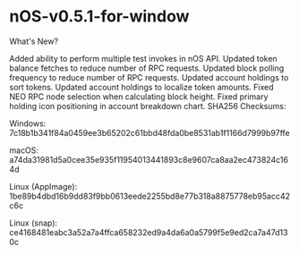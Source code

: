 # nOS-v0.5.1-for-window
What's New?

Added ability to perform multiple test invokes in nOS API.
Updated token balance fetches to reduce number of RPC requests.
Updated block polling frequency to reduce number of RPC requests.
Updated account holdings to sort tokens.
Updated account holdings to localize token amounts.
Fixed NEO RPC node selection when calculating block height.
Fixed primary holding icon positioning in account breakdown chart.
SHA256 Checksums:

Windows: 7c18b1b341f84a0459ee3b65202c61bbd48fda0be8531ab1f1166d7999b97ffe

macOS: a74da31981d5a0cee35e935f11954013441893c8e9607ca8aa2ec473824c164d

Linux (AppImage): 1be89b4dbd16b9dd83f9bb0613eede2255bd8e77b318a8875778eb95acc42c6c

Linux (snap): ce4168481eabc3a52a7a4ffca658232ed9a4da6a0a5799f5e9ed2ca7a47d130c
